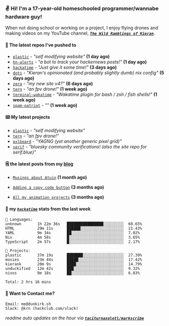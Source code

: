 ### ✌️ Hi! I'm a 17-year-old homeschooled programmer/wannabe hardware guy!

When not doing school or working on a project, I enjoy flying drones and making videos on my YouTube channel, [**_`The Wild Ramblings of Kieran`_**](https://youtube.com/@kieran.rambles).

#### 👷 The latest repos I've pushed to

- [`plastic`](https://github.com/taciturnaxolotl/plastic) - _"self modifying website"_ **(1 day ago)**
- [`hn-alerts`](https://github.com/taciturnaxolotl/hn-alerts) - _"a bot to track your hackernews posts!"_ **(1 day ago)**
- [`hackatime`](https://github.com/hackclub/hackatime) - _"Just give it some time!"_ **(3 days ago)**
- [`dots`](https://github.com/taciturnaxolotl/dots) - _"Kieran's opinionated (and probably slightly dumb) nix config"_ **(5 days ago)**
- [`zera`](https://github.com/taciturnaxolotl/zera) - _"my new site v4?"_ **(6 days ago)**
- [`tern`](https://github.com/taciturnaxolotl/tern) - _"an fpv drone!"_ **(1 week ago)**
- [`terminal-wakatime`](https://github.com/hackclub/terminal-wakatime) - _"Wakatime plugin for bash / zsh / fish shells!"_ **(1 week ago)**
- [`spam-patriot`](https://github.com/taciturnaxolotl/spam-patriot) - _""_ **(1 week ago)**

#### ⌨️ My latest projects

- [`plastic`](https://github.com/taciturnaxolotl/plastic) - _"self modifying website"_
- [`tern`](https://github.com/taciturnaxolotl/tern) - _"an fpv drone!"_
- [`pxlboard`](https://github.com/taciturnaxolotl/pxlboard) - _"YAGNG (yet another generic pixel grid)"_
- [`serif`](https://github.com/taciturnaxolotl/serif) - _"bluesky community verifications! (also the site repo for serif.blue)"_

#### 🗒️ the latest posts from my [blog](https://dunkirk.sh)

- [`Musings about Atuin`](https://dunkirk.sh/blog/atuin/) **(1 month ago)**

- [`Adding a copy code button`](https://dunkirk.sh/blog/adding-a-copy-button/) **(3 months ago)**

- [`All my animation projects`](https://dunkirk.sh/blog/my-animations/) **(3 months ago)**



#### 📡 my [_`hackatime`_](https://waka.hackclub.com) stats from the last week

```text
💾 Languages:
unknown       1h 22m 36s   ████████████████░░░░░░░░░  60.65%
HTML          29m 11s      ██████░░░░░░░░░░░░░░░░░░░  21.43%
YAML          9m 34s       ██░░░░░░░░░░░░░░░░░░░░░░░  7.02%
Nix           4m 58s       █░░░░░░░░░░░░░░░░░░░░░░░░  3.65%
TypeScript    2m 57s       █░░░░░░░░░░░░░░░░░░░░░░░░  2.17%

💼 Projects:
plastic       37m 19s      ███████░░░░░░░░░░░░░░░░░░  27.39%
movies        23m 44s      █████░░░░░░░░░░░░░░░░░░░░  17.42%
kierank       20m 9s       ████░░░░░░░░░░░░░░░░░░░░░  14.79%
unduckified   12m 42s      ███░░░░░░░░░░░░░░░░░░░░░░  9.32%
nixos         9m 18s       ██░░░░░░░░░░░░░░░░░░░░░░░  6.83%

Total: 2 hrs 16 mins
```

#### 📮 Want to Contact me?

```text
Email: me@dunkirk.sh
Slack: @krn (hackclub.com/slack)
```

_readme auto updates on the hour via [**`taciturnaxolotl/markscribe`**](https://github.com/taciturnaxolotl/markscribe)_
